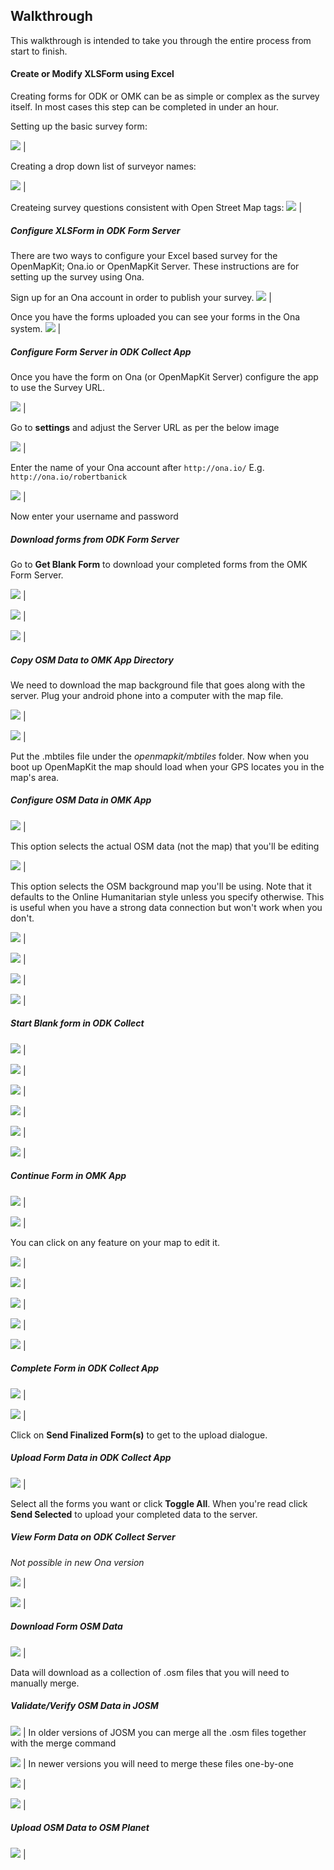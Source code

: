 ## Walkthrough
This walkthrough is intended to take you through the entire process from start to finish. 

#### Create or Modify XLSForm using Excel
Creating forms for ODK or OMK can be as simple or complex as the survey itself. In most cases this step can be completed in under an hour.

Setting up the basic survey form:

![](https://cloud.githubusercontent.com/assets/506078/7144405/1a1ae4a6-e29a-11e4-9467-ccc7404feaf5.png) |

Creating a drop down list of surveyor names:

![](https://cloud.githubusercontent.com/assets/506078/7144404/1a195dc0-e29a-11e4-9034-9da6ea439c5f.png) |

Createing survey questions consistent with Open Street Map tags:
![](https://cloud.githubusercontent.com/assets/506078/7144403/1a194880-e29a-11e4-923a-f846cf81f379.png) |

##### Configure XLSForm in ODK Form Server
There are two ways to configure your Excel based survey for the OpenMapKit; Ona.io or OpenMapKit Server. These instructions are for setting up the survey using Ona.

Sign up for an Ona account in order to publish your survey.
![](https://cloud.githubusercontent.com/assets/506078/7144402/1a193dea-e29a-11e4-8e37-6439f1a1c8c0.png) |

Once you have the forms uploaded you can see your forms in the Ona system.
![](https://cloud.githubusercontent.com/assets/506078/7144401/1a104474-e29a-11e4-89a1-6cbee9acdb44.png) |


##### Configure Form Server in ODK Collect App
Once you have the form on Ona (or OpenMapKit Server) configure the app to use the Survey URL.

![](https://cloud.githubusercontent.com/assets/506078/7143725/e08011e8-e295-11e4-8df4-53db84657b5c.png) |

Go to **settings** and adjust the Server URL as per the below image

![](https://cloud.githubusercontent.com/assets/506078/7143730/e0955940-e295-11e4-8152-f5128f0374f1.png) |

Enter the name of your Ona account after ```http://ona.io/```
E.g. ```http://ona.io/robertbanick```

![]( https://cloud.githubusercontent.com/assets/506078/7143729/e08654d6-e295-11e4-9bca-abbb9f074a80.png) |

Now enter your username and password

##### Download forms from ODK Form Server

Go to **Get Blank Form** to download your completed forms from the OMK Form Server.

![]( https://cloud.githubusercontent.com/assets/506078/7143731/e0964bde-e295-11e4-850b-b41c01306b51.png) |

![]( https://cloud.githubusercontent.com/assets/506078/7143732/e098c8a0-e295-11e4-871d-cdd6cc18747b.png) |

![]( https://cloud.githubusercontent.com/assets/506078/7143733/e099c5b6-e295-11e4-8143-c2854cf093c7.png) |

##### Copy OSM Data to OMK App Directory

We need to download the map background file that goes along with the server. Plug your android phone into a computer with the map file.

![]( https://cloud.githubusercontent.com/assets/506078/7143552/1cf3858e-e295-11e4-8c13-66cd77653a1e.png) |

![]( https://cloud.githubusercontent.com/assets/506078/7143550/1ccd2682-e295-11e4-8fc7-07327a62a3c1.png) |

Put the .mbtiles file under the *openmapkit/mbtiles* folder. Now when you boot up OpenMapKit the map should load when your GPS locates you in the map's area.

##### Configure OSM Data in OMK App

![]( https://cloud.githubusercontent.com/assets/506078/7143739/e0b5c284-e295-11e4-894e-72a68e4d7373.png) |

This option selects the actual OSM data (not the map) that you'll be editing

![]( https://cloud.githubusercontent.com/assets/506078/7143740/e0c38054-e295-11e4-83c7-84211150720e.png) |

This option selects the OSM background map you'll be using. Note that it defaults to the Online Humanitarian style unless you specify otherwise. This is useful when you have a strong data connection but won't work when you don't.

![]( https://cloud.githubusercontent.com/assets/506078/7143741/e0c3eb20-e295-11e4-8ae2-4b9e8dd615df.png) |

![]( https://cloud.githubusercontent.com/assets/506078/7143743/e0c56306-e295-11e4-8f00-191cd286e070.png) |

![]( https://cloud.githubusercontent.com/assets/506078/7143742/e0c46262-e295-11e4-9a87-eda6c4c94170.png) |

![]( https://cloud.githubusercontent.com/assets/506078/7143745/e0dbe70c-e295-11e4-8859-d5aa4676cd32.png) |

##### Start Blank form in ODK Collect

![]( https://cloud.githubusercontent.com/assets/506078/7143725/e08011e8-e295-11e4-8df4-53db84657b5c.png) |

![]( https://cloud.githubusercontent.com/assets/506078/7143746/e10a4426-e295-11e4-857f-932854bfd6b1.png) |

![]( https://cloud.githubusercontent.com/assets/506078/7143734/e09dfb36-e295-11e4-85b5-c6f7d9107b3c.png) |

![]( https://cloud.githubusercontent.com/assets/506078/7143735/e0ab1320-e295-11e4-970a-2098b7d98b3c.png) |

![]( https://cloud.githubusercontent.com/assets/506078/7143736/e0ab7f90-e295-11e4-9835-6eedc6beda0e.png) |

![]( https://cloud.githubusercontent.com/assets/506078/7143737/e0ae9540-e295-11e4-8b4a-2a44d0e58618.png) |

##### Continue Form in OMK App

![]( https://cloud.githubusercontent.com/assets/506078/7143738/e0aff584-e295-11e4-9438-0490e06decfd.png) |

![]( https://cloud.githubusercontent.com/assets/506078/7143811/41619680-e296-11e4-94c7-6e6abbd6f1a9.png) |

You can click on any feature on your map to edit it.

![]( https://cloud.githubusercontent.com/assets/506078/7143813/41672dac-e296-11e4-943c-a46cff5ec395.png) |

![]( https://cloud.githubusercontent.com/assets/506078/7143814/4167b812-e296-11e4-9301-52f662c61f94.png) |

![]( https://cloud.githubusercontent.com/assets/506078/7143816/416b2074-e296-11e4-9a77-87f3c998d6bc.png) |

![]( https://cloud.githubusercontent.com/assets/506078/7143818/41749b54-e296-11e4-80d3-9fd211ac7d3c.png) |

![]( https://cloud.githubusercontent.com/assets/506078/7143823/418bc694-e296-11e4-92c4-9acf989c95e9.png) |

##### Complete Form in ODK Collect App

![]( https://cloud.githubusercontent.com/assets/506078/7143824/418dea64-e296-11e4-8939-3fc81b30facd.png) |

![]( https://cloud.githubusercontent.com/assets/506078/7143825/418fd0d6-e296-11e4-9e9e-1e9c4af0ac77.png) |

Click on **Send Finalized Form(s)** to get to the upload dialogue.

##### Upload Form Data in ODK Collect App

![]( https://cloud.githubusercontent.com/assets/506078/7143826/41946380-e296-11e4-9a4f-0c4ef0ed2e1e.png) |

Select all the forms you want or click **Toggle All**. When you're read click **Send Selected** to upload your completed data to the server.

##### View Form Data on ODK Collect Server
*Not possible in new Ona version*

![]( https://cloud.githubusercontent.com/assets/1583376/11027822/081f2a28-86e1-11e5-8e1c-dbf0bfa9e1bc.png) |

![]( https://cloud.githubusercontent.com/assets/1583376/11027823/088ddacc-86e1-11e5-8aec-95f6e13532ff.png) |

##### Download Form OSM Data

![]( https://cloud.githubusercontent.com/assets/1583376/11027649/8595c176-86df-11e5-9f92-cb7e01b05697.png) |

Data will download as a collection of .osm files that you will need to manually merge.

##### Validate/Verify OSM Data in JOSM

![]( https://cloud.githubusercontent.com/assets/1583376/11027634/8515fd6a-86df-11e5-915b-e92d024d0574.png) |
In older versions of JOSM you can merge all the .osm files together with the merge command

![]( https://cloud.githubusercontent.com/assets/1583376/11113707/0d7122e8-8947-11e5-906b-cc7db9193ca3.png) |
In newer versions you will need to merge these files one-by-one

![]( https://cloud.githubusercontent.com/assets/506078/7143557/1d0137c4-e295-11e4-8afb-36f1adf6f80d.png) |

![]( https://cloud.githubusercontent.com/assets/506078/7143559/1d20df84-e295-11e4-898e-86649034c55d.png) |

##### Upload OSM Data to OSM Planet

![]( https://cloud.githubusercontent.com/assets/506078/7143538/1c0c3e68-e295-11e4-884b-09c64e5b80aa.png) |